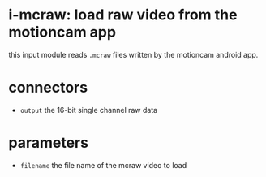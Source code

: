 # i-mcraw: load raw video from the motioncam app

this input module reads `.mcraw` files written by the motioncam android app.

# connectors

* `output` the 16-bit single channel raw data

# parameters

* `filename` the file name of the mcraw video to load

